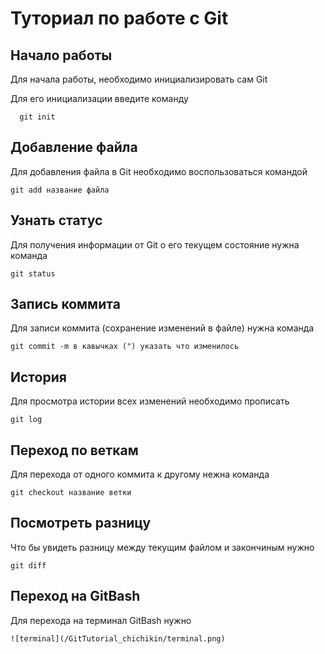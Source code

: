 # Туториал по работе с Git

## Начало работы

Для начала работы, необходимо инициализировать сам Git

Для его инициализации введите команду 

```
  git init
```

## Добавление файла

Для добавления файла в Git необходимо воспользоваться командой 

```
git add название файла
```

## Узнать статус

Для получения информации от Git о его текущем состояние нужна команда

```
git status
```

## Запись коммита

Для записи коммита (сохранение изменений в файле) нужна команда

```
git commit -m в кавычках (") указать что изменилось
```

## История

Для просмотра истории всех изменений необходимо прописать

~~~
git log
~~~

## Переход по веткам

Для перехода от одного коммита к другому нежна команда

~~~
git checkout название ветки
~~~

## Посмотреть разницу

Что бы увидеть разницу между текущим файлом и закончиным нужно

~~~
git diff
~~~

## Переход на GitBash

Для перехода на терминал GitBash нужно

 ```
![terminal](/GitTutorial_chichikin/terminal.png)
```


